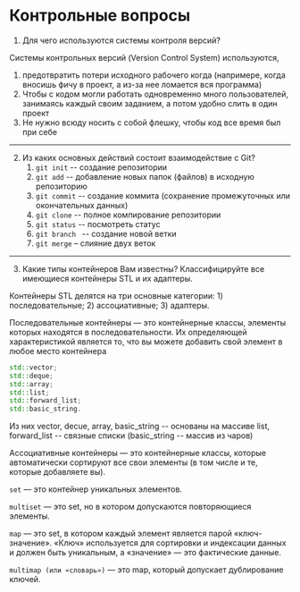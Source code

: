 __Контрольные вопросы__
=========================
1. Для чего используются системы контроля версий?

Системы контрольных версий (Version Control System) используются,
1) предотвратить потери исходного рабочего когда (напримере, когда вносишь фичу в проект, а из-за нее ломается вся программа)
2) Чтобы с кодом могли работать одновременно много пользователей, занимаясь каждый своим заданием, а потом удобно слить в один проект
3) Не нужно всюду носить с собой флешку, чтобы код все время был при себе
----------------------------------

2. Из каких основных действий состоит взаимодействие с Git?
   1) ```git init``` -- создание репозитории
   2) ```git add``` -- добавление новых папок (файлов) в исходную репозиторию
   3) ```git сommit``` -- создание коммита (сохранение промежуточных или окончательных данных)
   4) ```git clone``` -- полное компирование репозитории
   5) ```git status``` -- посмотреть статус 
   6) ```git branch ``` -- создание новой ветки
   7) ```git merge``` – слияние двух веток
----------------------------------
3. Какие типы контейнеров Вам известны? Классифицируйте все имеющиеся контейнеры STL и их адаптеры.

Контейнеры STL делятся на три основные категории:
    1) последовательные;
    2) ассоциативные;
    3) адаптеры.

Последовательные контейнеры — это контейнерные классы, элементы которых находятся в последовательности. Их определяющей характеристикой является то, что вы можете добавить свой элемент в любое место контейнера
```c++
std::vector;
std::deque;
std::array;
std::list;
std::forward_list;
std::basic_string.
```
Из них vector, decue, array, basic_string -- основаны на массиве
list, forward_list -- связные списки
(basic_string -- массив из чаров)

Ассоциативные контейнеры — это контейнерные классы, которые автоматически сортируют все свои элементы (в том числе и те, которые добавляете вы).

```set``` — это контейнер уникальных элементов.

```multiset``` — это set, но в котором допускаются повторяющиеся элементы.

```map``` — это set, в котором каждый элемент является парой «ключ-значение». «Ключ» используется для сортировки и индексации данных и должен быть уникальным, а «значение» — это фактические данные.

```multimap (или «словарь»)``` — это map, который допускает дублирование ключей.